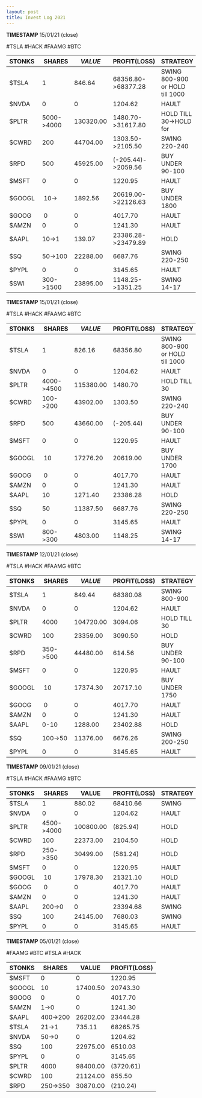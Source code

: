 ```yaml
---
layout: post
title: Invest Log 2021
---
```

**TIMESTAMP** 15/01/21 (close)

#TSLA #HACK
 #FAAMG #BTC

| STONKS  | SHARES | $VALUE$ | PROFIT(LOSS) |STRATEGY|
|----|----|----|----|----|
| $TSLA  | 1  | 846.64 | 68356.80->68377.28 |SWING 800-900 or HOLD till 1000|
| $NVDA  | 0  | 0 | 1204.62 |HAULT|
| $PLTR  | 5000->4000  | 130320.00 | 1480.70->31617.80 |HOLD TILL 30->HOLD for |
| $CWRD  | 200 | 44704.00 | 1303.50->2105.50 |SWING 220-240 |
| $RPD   | 500  | 45925.00 | (-205.44)->2059.56 |BUY UNDER 90-100|
| $MSFT  | 0  | 0 | 1220.95 |HAULT|
| $GOOGL | 10-> | 1892.56 |	20619.00->22126.63 | BUY UNDER 1800|
| $GOOG  | 0 | 0 |	4017.70 |HAULT|
| $AMZN  | 0 | 0 | 1241.30 |HAULT|
| $AAPL  | 10->1  | 139.07 | 23386.28->23479.89 | HOLD |
| $SQ    | 50->100 | 22288.00 | 6687.76 |SWING 220-250|
| $PYPL  | 0  | 0 | 3145.65 |HAULT|
| $SWI   | 300->1500  |23895.00 | 1148.25->1351.25 |SWING 14-17|

**TIMESTAMP** 15/01/21 (close)

#TSLA #HACK
 #FAAMG #BTC

| STONKS  | SHARES | $VALUE$ | PROFIT(LOSS) |STRATEGY|
|----|----|----|----|----|
| $TSLA  | 1  | 826.16 | 68356.80 |SWING 800-900 or HOLD till 1000|
| $NVDA  | 0  | 0 | 1204.62 |HAULT|
| $PLTR  | 4000->4500  | 115380.00 | 1480.70 |HOLD TILL 30|
| $CWRD  | 100->200 | 43902.00 | 1303.50 |SWING 220-240 |
| $RPD   | 500  | 43660.00 | (-205.44) |BUY UNDER 90-100|
| $MSFT  | 0  | 0 | 1220.95 |HAULT|
| $GOOGL | 10 | 17276.20 |	20619.00 | BUY UNDER 1700|
| $GOOG  | 0 | 0 |	4017.70 |HAULT|
| $AMZN  | 0 | 0 | 1241.30 |HAULT|
| $AAPL  | 10  |  1271.40 | 23386.28 | HOLD|
| $SQ    | 50 | 11387.50 | 6687.76 |SWING 220-250|
| $PYPL  | 0  | 0 | 3145.65 |HAULT|
| $SWI   | 800->300  |4803.00 | 1148.25 |SWING 14-17|


**TIMESTAMP** 12/01/21 (close)

#TSLA #HACK
 #FAAMG #BTC

| STONKS  | SHARES | $VALUE$ | PROFIT(LOSS) |STRATEGY|
|----|----|----|----|----|
| $TSLA  | 1  | 849.44 | 68380.08 |SWING 800-900|
| $NVDA  | 0  | 0 | 1204.62 |HAULT|
| $PLTR  | 4000  | 104720.00 | 3094.06 |HOLD TILL 30|
| $CWRD  | 100 | 23359.00 | 3090.50 |HOLD |
| $RPD   | 350->500  | 44480.00 | 614.56 |BUY UNDER 90-100|
| $MSFT  | 0  | 0 | 1220.95 |HAULT|
| $GOOGL | 10 | 17374.30 |	20717.10 | BUY UNDER 1750|
| $GOOG  | 0 | 0 |	4017.70 |HAULT|
| $AMZN  | 0 | 0 | 1241.30 |HAULT|
| $AAPL  | 0-10  |  1288.00  | 23402.88 | HOLD|
| $SQ    | 100->50 | 11376.00 | 6676.26 |SWING 200-250|
| $PYPL  | 0  | 0 | 3145.65 |HAULT|

**TIMESTAMP** 09/01/21 (close)

#TSLA #HACK
 #FAAMG #BTC

|STONKS  | SHARES | VALUE | PROFIT(LOSS) |STRATEGY|
|----|----|----|----|----|
| $TSLA  | 1  | 880.02 | 68410.66 |SWING|
| $NVDA  | 0  | 0 | 1204.62 |HAULT|
| $PLTR  | 4500->4000  | 100800.00 | (825.94) |HOLD|
| $CWRD  | 100 | 22373.00 | 2104.50 |HOLD|
| $RPD   | 250->350  | 30499.00 | (581.24) |HOLD|
| $MSFT  | 0  | 0 | 1220.95 |HAULT|
| $GOOGL | 10 | 17978.30 |	21321.10 | HOLD|
| $GOOG  | 0 | 0 |	4017.70 |HAULT|
| $AMZN  | 0 | 0 | 1241.30 |HAULT|
| $AAPL  | 200->0  |  0  | 23394.68 |SWING|
| $SQ    | 100 | 24145.00 | 7680.03 |SWING|
| $PYPL  | 0  | 0 | 3145.65 |HAULT|

**TIMESTAMP** 05/01/21 (close)

 #FAAMG #BTC #TSLA #HACK

|STONKS  |  SHARES | VALUE | PROFIT(LOSS) |
|----|----|----|----|
| $MSFT  | 0  | 0 | 1220.95 |
| $GOOGL |  10 | 17400.50 |	20743.30 |
| $GOOG  |  0 | 0 |	4017.70 |
| $AMZN  | 1->0 | 0 | 1241.30 |
| $AAPL  | 400->200  | 26202.00 | 23444.28 |
| $TSLA  | 21->1  | 735.11 | 68265.75 |
| $NVDA  | 50->0  | 0 | 1204.62 |
| $SQ    | 100 | 22975.00 | 6510.03 |
| $PYPL  | 0  | 0 | 3145.65 |
| $PLTR  | 4000  | 98400.00 | (3720.61) |
| $CWRD  | 100 | 21124.00 | 855.50 |
| $RPD  | 250->350  | 30870.00 | (210.24) |
